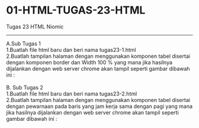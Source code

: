 # 01-HTML-TUGAS-23-HTML
Tugas 23 HTML Niomic
<hr>
A.Sub Tugas 1 <br>
1.Buatlah file html baru dan beri nama tugas23-1.html <br>
2.Buatlah tampilan halaman dengan menggunakan komponen tabel disertai dengan komponen border dan Width 100 % yang mana jika hasilnya dijalankan dengan web server chrome akan tampil seperti gambar dibawah ini :
<br><br>
B. Sub Tugas 2<br>
1.Buatlah file html baru dan beri nama tugas23-2.html <br>
2.Buatlah tampilan halaman dengan menggunakan komponen tabel disertai dengan pewarnaan pada baris yang jam kerja sama dengan pagi yang mana jika hasilnya dijalankan dengan web server chrome akan tampil seperti gambar dibawah ini : <br>
